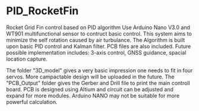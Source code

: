 # PID_RocketFin
Rocket Grid Fin control based on PID algorithm Use Arduino Nano V3.0 and WT901 multifunctional sensor to contruct basic control. This system aims to minimize the self rotation caused by air turbulance. The Algorithm is built upon basic PID control and Kalman filter. PCB files are also included. 
Future possible implementation includes: 3-axis control, GNSS guidance, spacial location capture. 

The folder "3D_model" gives a very basic impression one needs to fit in four servos. More campactable design will be uploaded in the future. The "PCB_Output" folder gives the Gerber and Drill file to print the main controll board. PCB is designed using Altium and circuit can be adjusted and expand for more modules. Arduino NANO may not be suitable for more powerful calculation. 
